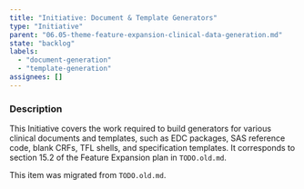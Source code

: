 ```yaml
---
title: "Initiative: Document & Template Generators"
type: "Initiative"
parent: "06.05-theme-feature-expansion-clinical-data-generation.md"
state: "backlog"
labels:
  - "document-generation"
  - "template-generation"
assignees: []
---
```


### Description

This Initiative covers the work required to build generators for various clinical documents and templates, such as EDC packages, SAS reference code, blank CRFs, TFL shells, and specification templates. It corresponds to section 15.2 of the Feature Expansion plan in `TODO.old.md`.

This item was migrated from `TODO.old.md`.
